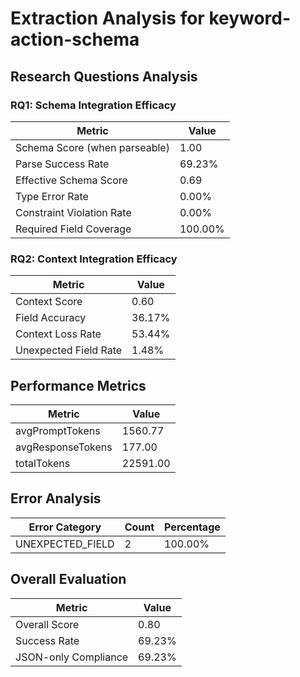 # Extraction Analysis for keyword-action-schema

## Research Questions Analysis

### RQ1: Schema Integration Efficacy

| Metric | Value |
|--------|-------|
| Schema Score (when parseable) | 1.00 |
| Parse Success Rate | 69.23% |
| Effective Schema Score | 0.69 |
| Type Error Rate | 0.00% |
| Constraint Violation Rate | 0.00% |
| Required Field Coverage | 100.00% |

### RQ2: Context Integration Efficacy

| Metric | Value |
|--------|-------|
| Context Score | 0.60 |
| Field Accuracy | 36.17% |
| Context Loss Rate | 53.44% |
| Unexpected Field Rate | 1.48% |

## Performance Metrics

| Metric | Value |
|--------|-------|
| avgPromptTokens | 1560.77 |
| avgResponseTokens | 177.00 |
| totalTokens | 22591.00 |

## Error Analysis

| Error Category | Count | Percentage |
|---------------|-------|------------|
| UNEXPECTED_FIELD | 2 | 100.00% |

## Overall Evaluation

| Metric | Value |
|--------|-------|
| Overall Score | 0.80 |
| Success Rate | 69.23% |
| JSON-only Compliance | 69.23% |
